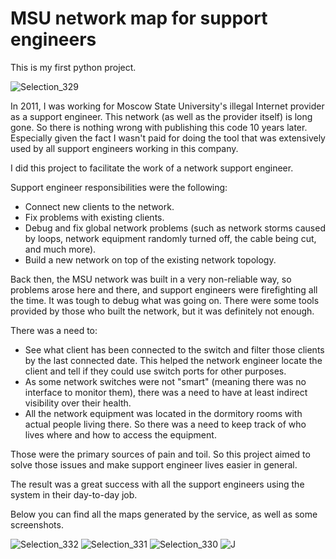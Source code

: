# MSU network map for support engineers

This is my first python project.

![Selection_329](https://user-images.githubusercontent.com/1616237/137812505-8958407e-96a0-4161-ad2f-990fa2f03c9a.png)

In 2011, I was working for Moscow State University's illegal Internet provider as a support engineer. This network (as well as the provider itself) is long gone. So there is nothing wrong with publishing this code 10 years later. Especially given the fact I wasn't paid for doing the tool that was extensively used by all support engineers working in this company.

I did this project to facilitate the work of a network support engineer.

Support engineer responsibilities were the following:

* Connect new clients to the network.
* Fix problems with existing clients.
* Debug and fix global network problems (such as network storms caused by loops, network equipment randomly turned off, the cable being cut, and much more).
* Build a new network on top of the existing network topology.

Back then, the MSU network was built in a very non-reliable way, so problems arose here and there, and support engineers were firefighting all the time. It was tough to debug what was going on. There were some tools provided by those who built the network, but it was definitely not enough.

There was a need to:

* See what client has been connected to the switch and filter those clients by the last connected date. This helped the network engineer locate the client and tell if they could use switch ports for other purposes.
* As some network switches were not "smart" (meaning there was no interface to monitor them), there was a need to have at least indirect visibility over their health.
* All the network equipment was located in the dormitory rooms with actual people living there. So there was a need to keep track of who lives where and how to access the equipment.

Those were the primary sources of pain and toil. So this project aimed to solve those issues and make support engineer lives easier in general.

The result was a great success with all the support engineers using the system in their day-to-day job.

Below you can find all the maps generated by the service, as well as some screenshots.

![Selection_332](https://user-images.githubusercontent.com/1616237/137812824-6fa4ccb6-af0b-46c6-9312-250c7b479a90.png)
![Selection_331](https://user-images.githubusercontent.com/1616237/137812825-a87c5551-a4d5-4d42-a157-cb812306e32d.png)
![Selection_330](https://user-images.githubusercontent.com/1616237/137812827-6e9ed35c-fc9b-418c-85d5-52cc8922c4f9.png)
![J](https://user-images.githubusercontent.com/1616237/137812881-d793a8fc-1f83-44a0-ab28-847cea8f4ef8.gif)
